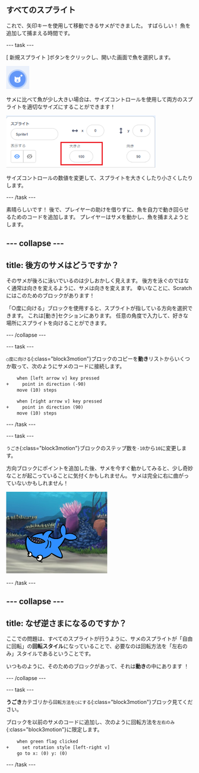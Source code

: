 ## すべてのスプライト

これで、矢印キーを使用して移動できるサメができました。 すばらしい！ 魚を追加して捕まえる時間です。

--- task ---

[ 新規スプライト ]ボタンをクリックし、開いた画面で魚を選択します。

![新しいスプライトボタン](images/spritesNewFromLibrary.png)

サメに比べて魚が少し大きい場合は、サイズコントロールを使用して両方のスプライトを適切なサイズにすることができます！

![スプライトのサイズを調整](images/sprites2.png)

サイズコントロールの数値を変更して、スプライトを大きくしたり小さくしたりします。

--- /task ---

素晴らしいです！ 後で、プレイヤーの助けを借りずに、魚を自力で動き回らせるためのコードを追加します。 プレイヤーはサメを動かし、魚を捕まえようとします。

--- collapse ---
---
title: 後方のサメはどうですか？
---

そのサメが後ろに泳いでいるのは少しおかしく見えます。 後方を泳ぐのではなく通常は向きを変えるように、サメは向きを変えます。 幸いなことに、Scratchにはこのためのブロックがあります！

「○度に向ける」ブロックを使用すると、スプライトが指している方向を選択できます。 これは[動き]セクションにあります。 任意の角度で入力して、好きな場所にスプライトを向けることができます。

--- /collapse ---

--- task ---

`○度に向ける`{:class="block3motion"}ブロックのコピーを**動き**リストからいくつか取って、次のようにサメのコードに接続します。

```blocks3
    when [left arrow v] key pressed
+     point in direction (-90)
    move (10) steps
```

```blocks3
    when [right arrow v] key pressed
+     point in direction (90)
    move (10) steps
```

--- /task ---

--- task ---

`うごき`{:class="block3motion"}ブロックのステップ数を`-10`から`10`に変更します。

方向ブロックにポイントを追加した後、サメを今すぐ動かしてみると、少し奇妙なことが起こっていることに気付くかもしれません。 サメは完全に右に曲がっていないかもしれません！

![逆さまのサメ](images/spritesUpsideDown.png)

--- /task ---

--- collapse ---
---
title: なぜ逆さまになるのですか？
---

ここでの問題は、すべてのスプライトが行うように、サメのスプライトが「自由に回転」の**回転スタイル**になっていることで、必要なのは回転方法を「左右のみ」スタイルであるということです。

いつものように、そのためのブロックがあって、それは**動き**の中にあります ！

--- /collapse ---

--- task ---

**うごき**カテゴリから`回転方法を○にする`{:class="block3motion"}ブロック見てください。

ブロックを以前のサメのコードに追加し、次のように回転方法を`左右のみ`{:class="block3motion"}に限定します。

```blocks3
    when green flag clicked
+     set rotation style [left-right v]
    go to x: (0) y: (0)
```

--- /task ---